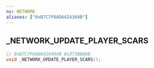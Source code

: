 ```yaml
---
ns: NETWORK
aliases: ["0xB7C7F6AD6424304B"]
---
```

## _NETWORK_UPDATE_PLAYER_SCARS

```c
// 0xB7C7F6AD6424304B 0x371BBA08
void _NETWORK_UPDATE_PLAYER_SCARS();
```

